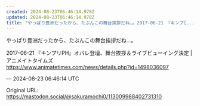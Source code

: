 ```yaml
---
created: 2024-08-23T06:46:14.978Z
updated: 2024-08-23T06:46:14.978Z
title: "やっぱり豊洲だったから、たぶんこの舞台挨拶だね…。2017-06-21 『キンプ[...]"
---
```


<p>やっぱり豊洲だったから、たぶんこの舞台挨拶だね…。</p><p>2017-06-21 『キンプリPH』オバレ登壇、舞台挨拶＆ライブビューイング決定 | アニメイトタイムズ<br /><a href="https://www.animatetimes.com/news/details.php?id=1498036097" target="_blank" rel="nofollow noopener" translate="no"><span class="invisible">https://www.</span><span class="ellipsis">animatetimes.com/news/details.</span><span class="invisible">php?id=1498036097</span></a></p>

&mdash; 2024-08-23 06:46:14 UTC

Original URL: https://mastodon.social/@sakuramochi0/113009988402731310
